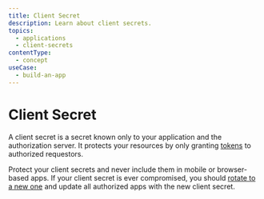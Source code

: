 ```yaml
---
title: Client Secret
description: Learn about client secrets.
topics:
  - applications
  - client-secrets
contentType: 
  - concept
useCase:
  - build-an-app
---
```


# Client Secret

A client secret is a secret known only to your application and the authorization server. It protects your resources by only granting [tokens](/tokens) to authorized requestors. 

Protect your client secrets and never include them in mobile or browser-based apps. If your client secret is ever compromised, you should [rotate to a new one](/dashboard/guides/applications/rotate-client-secret) and update all authorized apps with the new client secret.